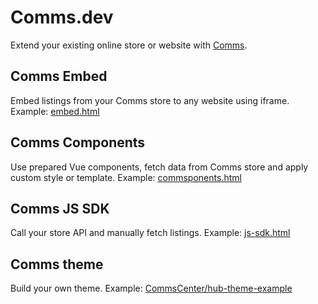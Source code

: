 # Comms.dev
Extend your existing online store or website with [Comms](https://comms.dev/).

## Comms Embed
Embed listings from your Comms store to any website using iframe.
Example: [embed.html](./embed.html)

## Comms Components
Use prepared Vue components, fetch data from Comms store and apply custom style or template.
Example: [commsponents.html](./commsponents.html)

## Comms JS SDK
Call your store API and manually fetch listings.
Example: [js-sdk.html](./js-sdk.html)

## Comms theme
Build your own theme.
Example: [CommsCenter/hub-theme-example](https://github.com/CommsCenter/hub-theme-example)
